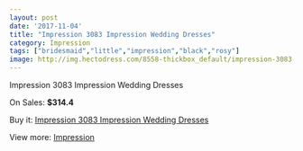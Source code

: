 ```yaml
---
layout: post
date: '2017-11-04'
title: "Impression 3083 Impression Wedding Dresses"
category: Impression
tags: ["bridesmaid","little","impression","black","rosy"]
image: http://img.hectodress.com/8558-thickbox_default/impression-3083-impression-wedding-dresses.jpg
---
```

Impression 3083 Impression Wedding Dresses

On Sales: **$314.4**
<a href="https://www.hectodress.com/impression/4325-impression-3083-impression-wedding-dresses.html"><amp-img layout="responsive" width="600" height="600" src="//img.hectodress.com/8558-thickbox_default/impression-3083-impression-wedding-dresses.jpg" alt="Impression 3083 Impression Wedding Dresses 0" /></a>
<a href="https://www.hectodress.com/impression/4325-impression-3083-impression-wedding-dresses.html"><amp-img layout="responsive" width="600" height="600" src="//img.hectodress.com/8560-thickbox_default/impression-3083-impression-wedding-dresses.jpg" alt="Impression 3083 Impression Wedding Dresses 1" /></a>
<a href="https://www.hectodress.com/impression/4325-impression-3083-impression-wedding-dresses.html"><amp-img layout="responsive" width="600" height="600" src="//img.hectodress.com/8559-thickbox_default/impression-3083-impression-wedding-dresses.jpg" alt="Impression 3083 Impression Wedding Dresses 2" /></a>

Buy it: [Impression 3083 Impression Wedding Dresses](https://www.hectodress.com/impression/4325-impression-3083-impression-wedding-dresses.html "Impression 3083 Impression Wedding Dresses")

View more: [Impression](https://www.hectodress.com/48-impression "Impression")